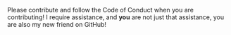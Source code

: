 Please contribute and follow the Code of Conduct when you are contributing! I require assistance, and **you** are not just that assistance, you are also my new friend on GitHub!

